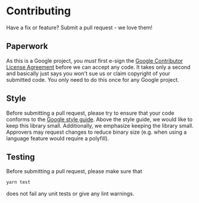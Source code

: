 # Contributing

Have a fix or feature? Submit a pull request - we love them!

## Paperwork

As this is a Google project, you *must* first e-sign the [Google Contributor License Agreement](http://code.google.com/legal/individual-cla-v1.0.html) before we can accept any code. It takes only a second and basically just says you won't sue us or claim copyright of your submitted code. You only need to do this once for any Google project.

## Style

Before submitting a pull request, please try to ensure that your code conforms to the [Google style guide](https://google.github.io/styleguide/jsguide.html).
Above the style guide, we would like to keep this library small.
Additionally, we emphasize keeping the library small. Approvers may request changes to reduce binary size (e.g. when using a language feature would require a polyfill).

## Testing

Before submitting a pull request, please make sure that 
```bash
yarn test
```
does not fail any unit tests or give any lint warnings.
